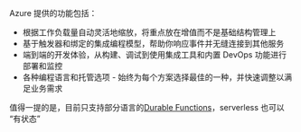 Azure 提供的功能包括：

* 根据工作负载量自动灵活地缩放，将重点放在增值而不是基础结构管理上
* 基于触发器和绑定的集成编程模型，帮助你响应事件并无缝连接到其他服务
* 端到端的开发体验，从构建、调试到使用集成工具和内置 DevOps 功能进行部署和监控
* 各种编程语言和托管选项 - 始终为每个方案选择最佳的一种，并快速调整以满足业务需求

值得一提的是，目前只支持部分语言的[Durable Functions](https://docs.microsoft.com/zh-cn/azure/azure-functions/durable/durable-functions-overview?tabs=csharp)，serverless 也可以 “有状态”